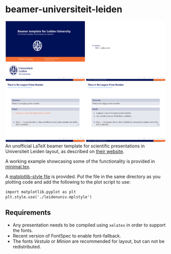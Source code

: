 # beamer-universiteit-leiden
![example image](https://github.com/TAdeJong/beamer-universiteit-leiden/blob/master/graphics/example.png)
An unofficial LaTeX beamer template for scientific presentations in Universiteit Leiden layout, as described on [their website](https://huisstijl.leidenuniv.nl/en/). 

A working example showcasing some of the functionality is provided in [minimal.tex](minimal.tex).

A [matplotlib-style file](leidenuniv.mplstyle) is provided. Put the file in the same directory as you plotting code and add the following to the plot script to use:
```
import matplotlib.pyplot as plt
plt.style.use('./leidenuniv.mplstyle')
```


## Requirements
- Any presentation needs to be compiled using `xelatex` in order to support the fonts.
- Recent version of FontSpec to enable font-fallback.
- The fonts *Vestula* or *Minion* are recommended for layout, but can not be redistributed.
